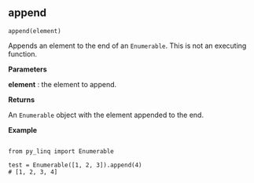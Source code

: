 ## append

`append(element)`

Appends an element to the end of an `Enumerable`. This is not an executing function.

**Parameters**

__element__ : the element to append.

**Returns**

An `Enumerable` object with the element appended to the end.

**Example**

<pre><code>
from py_linq import Enumerable

test = Enumerable([1, 2, 3]).append(4)
# [1, 2, 3, 4]
</code></pre>